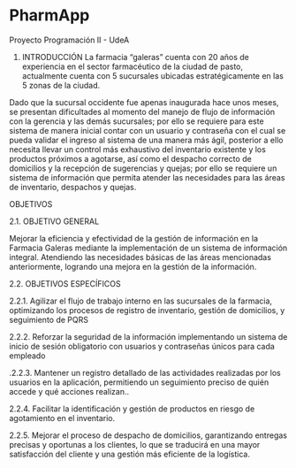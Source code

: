# PharmApp
Proyecto Programación II - UdeA
1. INTRODUCCIÓN
La farmacia “galeras” cuenta con 20 años de experiencia en el sector farmacéutico de la ciudad de
pasto, actualmente cuenta con 5 sucursales ubicadas estratégicamente en las 5 zonas de la ciudad.

Dado que la sucursal occidente fue apenas inaugurada hace unos meses, se presentan dificultades
al momento del manejo de flujo de información con la gerencia y las demás sucursales; por ello se
requiere para este sistema de manera inicial contar con un usuario y contraseña con el cual se
pueda validar el ingreso al sistema de una manera más ágil, posterior a ello necesita llevar un
control más exhaustivo del inventario existente y los productos próximos a agotarse, así como el
despacho correcto de domicilios y la recepción de sugerencias y quejas; por ello se requiere un
sistema de información que permita atender las necesidades para las áreas de inventario, despachos y quejas.

OBJETIVOS

2.1. OBJETIVO GENERAL 

Mejorar la eficiencia y efectividad de la gestión de información en la Farmacia Galeras mediante la implementación de un sistema de información integral. Atendiendo las necesidades básicas de las áreas mencionadas anteriormente, logrando una mejora en la gestión de la información.

2.2. OBJETIVOS ESPECÍFICOS 

2.2.1. Agilizar el flujo de trabajo interno en las sucursales de la farmacia, optimizando los procesos de registro de inventario, gestión de domicilios, y seguimiento de PQRS

2.2.2. Reforzar la seguridad de la información implementando un sistema de inicio de sesión obligatorio con usuarios y contraseñas únicos para cada empleado

.2.2.3. Mantener un registro detallado de las actividades realizadas por los usuarios en la aplicación, permitiendo un seguimiento preciso de quién accede y qué acciones realizan..

2.2.4. Facilitar la identificación y gestión de productos en riesgo de agotamiento en el inventario.

2.2.5. Mejorar el proceso de despacho de domicilios, garantizando entregas precisas y oportunas a los clientes, lo que se traducirá en una mayor satisfacción del cliente y una gestión más eficiente de la logística.

